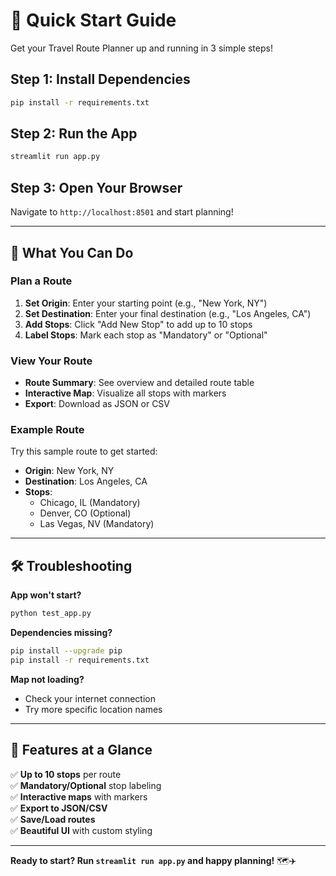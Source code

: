# 🚀 Quick Start Guide

Get your Travel Route Planner up and running in 3 simple steps!

## Step 1: Install Dependencies
```bash
pip install -r requirements.txt
```

## Step 2: Run the App
```bash
streamlit run app.py
```

## Step 3: Open Your Browser
Navigate to `http://localhost:8501` and start planning!

---

## 🎯 What You Can Do

### Plan a Route
1. **Set Origin**: Enter your starting point (e.g., "New York, NY")
2. **Set Destination**: Enter your final destination (e.g., "Los Angeles, CA")
3. **Add Stops**: Click "Add New Stop" to add up to 10 stops
4. **Label Stops**: Mark each stop as "Mandatory" or "Optional"

### View Your Route
- **Route Summary**: See overview and detailed route table
- **Interactive Map**: Visualize all stops with markers
- **Export**: Download as JSON or CSV

### Example Route
Try this sample route to get started:
- **Origin**: New York, NY
- **Destination**: Los Angeles, CA
- **Stops**:
  - Chicago, IL (Mandatory)
  - Denver, CO (Optional)
  - Las Vegas, NV (Mandatory)

---

## 🛠️ Troubleshooting

**App won't start?**
```bash
python test_app.py
```

**Dependencies missing?**
```bash
pip install --upgrade pip
pip install -r requirements.txt
```

**Map not loading?**
- Check your internet connection
- Try more specific location names

---

## 📱 Features at a Glance

✅ **Up to 10 stops** per route  
✅ **Mandatory/Optional** stop labeling  
✅ **Interactive maps** with markers  
✅ **Export to JSON/CSV**  
✅ **Save/Load routes**  
✅ **Beautiful UI** with custom styling  

---

**Ready to start? Run `streamlit run app.py` and happy planning!** 🗺️✈️ 